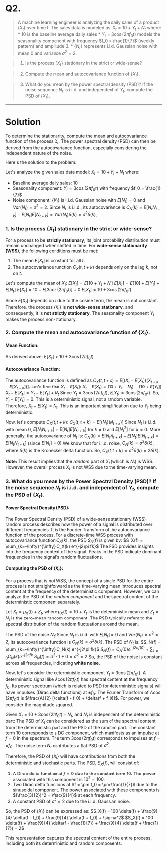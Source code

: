 # **Q2.** 
> A machine learning engineer is analyzing the daily sales of a product $(X_t)$ over time t. The sales data is modeled as:
    $X_t = 10 + Y_t + N_t$
    where:
    * 10 is the baseline average daily sales
    * $Y_t = 3 \cos(2\pi f_0 t)$ models the seasonality component with frequency $f_0 = \frac{1}{7}$ (weekly pattern) and amplitude 3.
    * $\{N_t\}$ represents i.i.d. Gaussian noise with mean 0 and variance $\sigma^2 = 2$.


> 1.  Is the process $\{X_t\}$ stationary in the strict or wide-sense?

> 2.  Compute the mean and autocovariance function of $\{X_t\}$.

> 3.  What do you mean by the power spectral density (PSD)? If the noise sequence $N_t$ is i.i.d. and independent of $Y_t$, compute the PSD of $\{X_t\}$.

---

# Solution

To determine the stationarity, compute the mean and autocovariance function of the process $X_t$. The power spectral density (PSD) can then be derived from the autocovariance function, especially considering the independent nature of the noise.

Here's the solution to the problem:

Let's analyze the given sales data model:
$X_t = 10 + Y_t + N_t$
where:
* Baseline average daily sales: 10
* Seasonality component: $Y_t = 3 \cos(2\pi f_0 t)$ with frequency $f_0 = \frac{1}{7}$
* Noise component: $\{N_t\}$ is i.i.d. Gaussian noise with $E[N_t] = 0$ and $Var(N_t) = \sigma^2 = 2$.
    Since $N_t$ is i.i.d., its autocovariance is $C_N(k) = E[N_t N_{t+k}] - E[N_t]E[N_{t+k}] = Var(N_t) \delta(k) = \sigma^2 \delta(k)$.

### 1. Is the process $\{X_t\}$ stationary in the strict or wide-sense?

For a process to be **strictly stationary**, its joint probability distribution must remain unchanged when shifted in time. For **wide-sense stationarity (WSS)**, the following conditions must be met:
1.  The mean $E[X_t]$ is constant for all $t$.
2.  The autocovariance function $C_X(t, t+k)$ depends only on the lag $k$, not on $t$.

Let's compute the mean of $X_t$:
$E[X_t] = E[10 + Y_t + N_t]$
$E[X_t] = E[10] + E[Y_t] + E[N_t]$
$E[X_t] = 10 + E[3 \cos(2\pi f_0 t)] + 0$
$E[X_t] = 10 + 3 \cos(2\pi f_0 t)$

Since $E[X_t]$ depends on $t$ due to the cosine term, the mean is not constant.
Therefore, the process $\{X_t\}$ is **not wide-sense stationary**, and consequently, it is **not strictly stationary**. The seasonality component $Y_t$ makes the process non-stationary.

### 2. Compute the mean and autocovariance function of $\{X_t\}$.

#### Mean Function:
As derived above:
$E[X_t] = 10 + 3 \cos(2\pi f_0 t)$

#### Autocovariance Function:
The autocovariance function is defined as $C_X(t, t+k) = E[(X_t - E[X_t])(X_{t+k} - E[X_{t+k}])]$.
Let's first find $X_t - E[X_t]$:
$X_t - E[X_t] = (10 + Y_t + N_t) - (10 + E[Y_t])$
$X_t - E[X_t] = Y_t - E[Y_t] + N_t$
Since $Y_t = 3 \cos(2\pi f_0 t)$, $E[Y_t] = 3 \cos(2\pi f_0 t)$. So, $Y_t - E[Y_t] = 0$. This is a deterministic signal, not a random variable.
Therefore, $X_t - E[X_t] = N_t$. This is an important simplification due to $Y_t$ being deterministic.

Now, let's compute $C_X(t, t+k)$:
$C_X(t, t+k) = E[(N_t)(N_{t+k})]$
Since $N_t$ is i.i.d. with mean 0, $E[N_t N_{t+k}] = E[N_t]E[N_{t+k}]$ for $k \ne 0$ and $E[N_t^2]$ for $k=0$.
More generally, the autocovariance of $N_t$ is:
$C_N(k) = E[N_t N_{t+k}] - E[N_t]E[N_{t+k}] = E[N_t N_{t+k}]$ (since $E[N_t]=0$)
We know that for i.i.d. noise, $C_N(k) = \sigma^2 \delta(k)$, where $\delta(k)$ is the Kronecker delta function.
So, $C_X(t, t+k) = \sigma^2 \delta(k) = 2 \delta(k)$.

**Note:** This result implies that the *random* part of $X_t$ (which is $N_t$) is WSS. However, the overall process $X_t$ is not WSS due to the time-varying mean.

### 3. What do you mean by the Power Spectral Density (PSD)? If the noise sequence $N_t$ is i.i.d. and independent of $Y_t$, compute the PSD of $\{X_t\}$.

#### Power Spectral Density (PSD):
The Power Spectral Density (PSD) of a wide-sense stationary (WSS) random process describes how the power of a signal is distributed over different frequencies. It is the Fourier Transform of the autocovariance function of the process. For a discrete-time WSS process with autocovariance function $C_X(k)$, the PSD $S_X(f)$ is given by:
$S_X(f) = \sum_{k=-\infty}^{\infty} C_X(k) e^{-j2\pi fk}$
The PSD provides insights into the frequency content of the signal. Peaks in the PSD indicate dominant frequencies in the signal's random fluctuations.

#### Computing the PSD of $\{X_t\}$:
For a process that is not WSS, the concept of a single PSD for the entire process is not straightforward as the time-varying mean introduces spectral content at the frequency of the deterministic component. However, we can analyze the PSD of the *random component* and the spectral content of the deterministic component separately.

Let $X_t = \mu_X(t) + Z_t$, where $\mu_X(t) = 10 + Y_t$ is the deterministic mean and $Z_t = N_t$ is the zero-mean random component.
The PSD typically refers to the spectral distribution of the random fluctuations around the mean.

The PSD of the noise $N_t$:
Since $N_t$ is i.i.d. with $E[N_t] = 0$ and $Var(N_t) = \sigma^2 = 2$, its autocovariance function is $C_N(k) = \sigma^2 \delta(k)$.
The PSD of $N_t$ is:
$S_N(f) = \sum_{k=-\infty}^{\infty} C_N(k) e^{-j2\pi fk}$
$S_N(f) = C_N(0) e^{-j2\pi f(0)} + \sum_{k \ne 0} C_N(k) e^{-j2\pi fk}$
$S_N(f) = \sigma^2 \cdot 1 + 0 = \sigma^2 = 2$
So, the PSD of the noise is constant across all frequencies, indicating **white noise**.

Now, let's consider the deterministic component $Y_t = 3 \cos(2\pi f_0 t)$.
A deterministic signal like $A \cos(2\pi f_0 t)$ has spectral content at the frequency $f_0$. Its power spectrum (which is related to PSD for deterministic signals) will have impulses (Dirac delta functions) at $\pm f_0$.
The Fourier Transform of $A \cos(2\pi f_0 t)$ is $\frac{A}{2} [\delta(f - f_0) + \delta(f + f_0)]$.
For power, we consider the magnitude squared.

Given $X_t = 10 + 3 \cos(2\pi f_0 t) + N_t$, and $N_t$ is independent of the deterministic part:
The PSD of $X_t$ can be considered as the sum of the spectral content from the deterministic part and the PSD of the random part.
The constant term 10 corresponds to a DC component, which manifests as an impulse at $f=0$ in the spectrum.
The term $3 \cos(2\pi f_0 t)$ corresponds to impulses at $f = \pm f_0$.
The noise term $N_t$ contributes a flat PSD of $\sigma^2$.

Therefore, the PSD of $\{X_t\}$ will have contributions from both the deterministic and stochastic parts.
The PSD, $S_X(f)$, will consist of:
1.  A Dirac delta function at $f=0$ due to the constant term 10. The power associated with this component is $10^2 = 100$.
2.  Two Dirac delta functions at $f = \pm f_0 = \pm \frac{1}{7}$ due to the sinusoidal component. The power associated with these components is $(\frac{3}{2})^2 = \frac{9}{4}$ at each frequency.
3.  A constant PSD of $\sigma^2 = 2$ due to the i.i.d. Gaussian noise.

So, the PSD of $\{X_t\}$ can be expressed as:
$S_X(f) = 100 \delta(f) + \frac{9}{4} \delta(f - f_0) + \frac{9}{4} \delta(f + f_0) + \sigma^2$
$S_X(f) = 100 \delta(f) + \frac{9}{4} \delta(f - \frac{1}{7}) + \frac{9}{4} \delta(f + \frac{1}{7}) + 2$

This representation captures the spectral content of the entire process, including both its deterministic and random components.